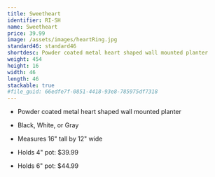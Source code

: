 ```yaml
---
title: Sweetheart
identifier: RI-SH
name: Sweetheart
price: 39.99
image: /assets/images/heartRing.jpg
standard46: standard46
shortdesc: Powder coated metal heart shaped wall mounted planter
weight: 454
height: 16
width: 46
length: 46
stackable: true
#file_guid: 66edfe7f-0851-4418-93e8-785975df7318
---
```



- Powder coated metal heart shaped wall mounted planter

- Black, White, or Gray

- Measures 16" tall by 12" wide

- Holds 4" pot: $39.99

- Holds 6" pot: $44.99
